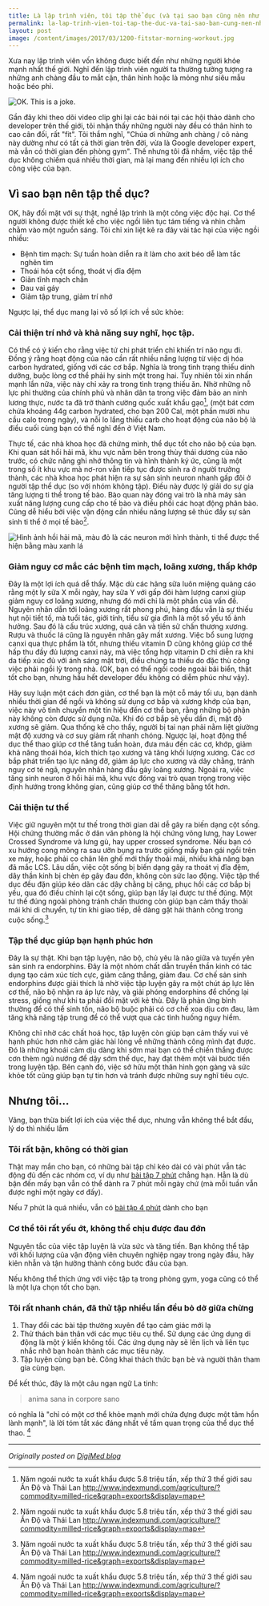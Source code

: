 ```yaml
---
title: Là lập trình viên, tôi tập thể dục (và tại sao bạn cũng nên như vậy)
permalink: la-lap-trinh-vien-toi-tap-the-duc-va-tai-sao-ban-cung-nen-nhu-vay
layout: post
image: /content/images/2017/03/1200-fitstar-morning-workout.jpg
---
```


Xưa nay lập trình viên vốn không được biết đến như những người khỏe mạnh nhất thế giới. Nghĩ đến lập trình viên người ta thường tưởng tượng ra những anh chàng đầu to mắt cận, thân hình hoặc là mỏng như siêu mẫu hoặc béo phì.

![OK. This is a joke.](https://blog.codinghorror.com/assets/images/uploads/2007/10/6a0120a85dcdae970b0128777024d1970c-pi.jpg)

Gần đây khi theo dõi video clip ghi lại các bài nói tại các hội thảo dành cho developer trên thế giới, tôi nhận thấy những người này đều có thân hình to cao cân đối, rất "fit". Tôi thầm nghĩ, "Chúa ơi những anh chàng / cô nàng này dường như có tất cả thời gian trên đời, vừa là Google developer expert, mà vẫn có thời gian đến phòng gym". Thế nhưng tôi đã nhầm, việc tập thể dục không chiếm quá nhiều thời gian, mà lại mang đến nhiều lợi ích cho công việc của bạn.

## Vì sao bạn nên tập thể dục?

OK, hãy đối mặt với sự thật, nghề lập trình là một công việc độc hại. Cơ thể người không được thiết kế cho việc ngồi liên tục tám tiếng và nhìn chằm chằm vào một nguồn sáng. Tôi chỉ xin liệt kê ra đây vài tác hại của việc ngồi nhiều:
- Bệnh tim mạch: Sự tuần hoàn diễn ra ít làm cho axit béo dễ làm tắc nghẽn tim
- Thoái hóa cột sống, thoát vị đĩa đệm
- Giãn tĩnh mạch chân
- Đau vai gáy
- Giảm tập trung, giảm trí nhớ

Ngược lại, thể dục mang lại vô số lợi ích về sức khỏe:

### Cải thiện trí nhớ và khả năng suy nghĩ, học tập.

Có thể có ý kiến cho rằng việc tứ chi phát triển chỉ khiến trí não ngu đi. Đồng ý rằng hoạt động của não cần rất nhiều nẵng lượng từ việc dị hóa carbon hydrated, giống với các cơ bắp. Nghĩa là trong tình trạng thiếu dinh dưỡng, buộc lòng cơ thể phải hy sinh một trong hai. Tuy nhiên tôi xin nhấn mạnh lần nữa, việc này chỉ xảy ra trong tình trạng thiếu ăn. Nhờ những nỗ lực phi thường của chính phủ và nhân dân ta trong việc đảm bảo an ninh lương thực, nước ta đã trở thành cường quốc xuất khẩu gạo[^n], (một bát cơm chứa khoảng 44g carbon hydrated, cho bạn 200 Cal, một phần mười nhu cầu calo trong ngày), và nỗi lo lắng thiếu carb cho hoạt động của não bộ là điều cuối cùng bạn có thể nghĩ đến ở Việt Nam.

Thực tế, các nhà khoa học đã chứng mình, thể dục tốt cho não bộ của bạn. Khi quan sát hồi hải mã, khu vực nằm bên trong thùy thái dương của não trước, có chức năng ghi nhớ thông tin và hình thành ký ức, cũng là một trong số ít khu vực mà nơ-ron vẫn tiếp tục được sinh ra ở người trưởng thành, các nhà khoa học phát hiện ra sự sản sinh neuron nhanh gấp đôi ở người tập thể dục (so với nhóm không tập). Điều này được lý giải do sự gia tăng lượng ti thể trong tế bào. Bào quan này đóng vai trò là nhà máy sản xuất năng lượng cung cấp cho tế bào và điều phối các hoạt động phân bào. Cũng dễ hiểu bởi việc vận động cần nhiều năng lượng sẽ thúc đẩy sự sản sinh ti thể ở mọi tế bào[^n].

![Hình ảnh hồi hải mã, màu đỏ là các neuron mới hình thành, ti thể được thể hiện bằng màu xanh lá](http://www.brainfacts.org/~/media/Brainfacts/Article%20Multimedia/Brain%20Basics/Brain%20Development/New_neurons_hippocampus.ashx?w=648)

### Giảm nguy cơ mắc các bệnh tim mạch, loãng xương, thấp khớp

Đây là một lợi ích quá dễ thấy. Mặc dù các hãng sữa luôn miệng quảng cáo rằng một ly sữa X mỗi ngày, hay sữa Y với gấp đôi hàm lượng canxi giúp giảm nguy cơ loãng xương, nhưng đó mới chỉ là một phần của vấn đề. Nguyên nhân dẫn tới loãng xương rất phong phú, hàng đầu vẫn là sự thiếu hụt nội tiết tố, mà tuổi tác, giới tính, tiểu sử gia đình là một số yếu tố ảnh hưởng. Sau đó là cấu trúc xương, quá cân và tiền sử chấn thương xương. Rượu và thuốc lá cũng là nguyên nhân gây mất xương. Việc bổ sung lượng canxi qua thực phẩm là tốt, nhưng thiếu vitamin D cũng không giúp cơ thể hấp thu đầy đủ lượng canxi này, mà việc tổng hợp vitamin D chỉ diễn ra khi da tiếp xúc đủ với ánh sáng mặt trời, điều chúng ta thiếu do đặc thù công việc phải ngồi lỳ trong nhà. (OK, bạn có thể ngồi code ngoài bãi biển, thật tốt cho bạn, nhưng hầu hết developer đều không có diễm phúc như vậy).

Hãy suy luận một cách đơn giản, cơ thể bạn là một cỗ máy tối ưu, bạn dành nhiều thời gian để ngồi và không sử dụng cơ bắp và xương khớp của bạn, việc này vô tình chuyển một tín hiệu đến cơ thể bạn, rằng những bộ phận này không còn được sử dụng nữa. Khi đó cơ bắp sẽ yếu dần đi, mật độ xương sẽ giảm. Qua thống kê cho thấy, người bị tai nạn phải nằm liệt giường mật độ xương và cơ suy giảm rất nhanh chóng. Ngược lại, hoạt động thể dục thể thao giúp cơ thể tăng tuần hoàn, đưa máu đến các cơ, khớp, giảm khả năng thoái hóa, kích thích tạo xương và tăng khối lượng xương. Các cơ bắp phát triển tạo lực nâng đỡ, giảm áp lực cho xương và dây chằng, tránh nguy cơ té ngã, nguyên nhân hàng đầu gây loãng xương. Ngoài ra, việc tăng sinh neuron ở hồi hải mã, khu vực đóng vai trò quan trọng trong việc định hướng trong không gian, cũng giúp cơ thể thăng bằng tốt hơn.

### Cải thiện tư thế

Việc giữ nguyên một tư thế trong thời gian dài dễ gây ra biến dạng cột sống. Hội chứng thường mắc ở dân văn phòng là hội chứng võng lưng, hay Lower Crossed Syndrome và lưng gù, hay upper crossed syndrome. Nếu bạn có xu hướng cong mông ra sau ưỡn bụng ra trước giống mấy bạn gái ngồi trên xe máy, hoặc phải co chân lên ghế mới thấy thoải mái, nhiều khả năng bạn đã mắc LCS. Lâu dần, việc cột sống bị biến dạng gây ra thoát vị đĩa đệm, dây thần kinh bị chèn ép gây đau đớn, không còn sức lao động. Việc tập thể dục đều đặn giúp kéo dãn các dây chằng bị căng, phục hồi các cơ bắp bị yếu, qua đó điều chỉnh lại cột sống, giúp bạn lấy lại được tư thế đúng. Một tư thế đúng ngoài phòng tránh chấn thương còn giúp bạn cảm thấy thoải mái khi di chuyển, tự tin khi giao tiếp, dễ dàng gặt hái thành công trong cuộc sống.[^n]

### Tập thể dục giúp bạn hạnh phúc hơn

Đây là sự thật. Khi bạn tập luyện, não bộ, chủ yêu là não giữa và tuyến yên sản sinh ra endorphins. Đây là một nhóm chất dẫn truyền thần kinh có tác dụng tạo cảm xúc tích cực, giảm căng thẳng, giảm đau. Cơ chế sản sinh endorphins được giải thích là nhờ việc tập luyện gây ra một chút áp lực lên cơ thể, não bộ nhận ra áp lực này, và giải phóng endorphins để chống lại stress, giống như khi ta phải đối mặt với kẻ thù. Đây là phản ứng bình thường để có thể sinh tồn, não bộ buộc phải có cơ chế xoa dịu cơn đau, làm tăng khả năng tập trung để có thể vượt qua các tình huống nguy hiểm.

Không chỉ nhờ các chất hoá học, tập luyện còn giúp bạn cảm thấy vui vẻ hạnh phúc hơn nhờ cảm giác hài lòng về những thành công mình đạt được. Đó là những khoái cảm dịu dàng khi sớm mai bạn có thể chiến thắng được cơn thèm ngủ nướng để dậy sớm thế dục, hay đạt thêm một vài bước tiến trong luyện tập. Bên cạnh đó, việc sở hữu một thân hình gọn gàng và sức khỏe tốt cũng giúp bạn tự tin hơn và tránh được những suy nghĩ tiêu cực.

## Nhưng tôi...

Vâng, bạn thừa biết lợi ích của việc thể dục, nhưng vẫn không thể bắt đầu, lý do thì nhiều lắm

### Tôi rất bận, không có thời gian

Thật may mắn cho bạn, có những bài tập chỉ kéo dài có vài phút vẫn tác động đủ đến các nhóm cơ, ví dụ như [bài tập 7 phút](https://well.blogs.nytimes.com/2013/05/09/the-scientific-7-minute-workout/?_r=0) chẳng hạn. Hẳn là dù bận đến mấy bạn vẫn có thể dành ra 7 phút mỗi ngày chứ (mà mỗi tuần vẫn được nghỉ một ngày cơ đấy).

Nếu 7 phút là quá nhiều, vẫn có [bài tập 4 phút](http://tinyhearts.com/the-worlds-fastest-workout/) dành cho bạn

### Cơ thể tôi rất yếu ớt, không thể chịu được đau đớn

Nguyên tắc của việc tập luyện là vừa sức và tăng tiến. Bạn không thể tập với khối lượng của vận động viên chuyên nghiệp ngay trong ngày đầu, hãy kiên nhẫn và tận hưởng thành công bước đầu của bạn.

Nếu không thể thích ứng với việc tập tạ trong phòng gym, yoga cũng có thể là một lựa chọn tốt cho bạn.

### Tôi rất nhanh chán, đã thử tập nhiều lần đều bỏ dở giữa chừng

1. Thay đổi các bài tập thường xuyên để tạo cảm giác mới lạ
2. Thử thách bản thân với các mục tiêu cụ thể. Sử dụng các ứng dụng di động là một ý kiến không tồi. Các ứng dụng này sẽ lên lịch và liên tục nhắc nhở bạn hoàn thành các mục tiêu này.
3. Tập luyện cùng bạn bè. Công khai thách thức bạn bè và người thân tham gia cùng bạn.

Để kết thúc, đây là một câu ngạn ngữ La tinh:

> anima sana in corpore sano

có nghĩa là "chỉ có một cơ thể khỏe mạnh mới chứa đựng được một tâm hồn lành mạnh", là lời tóm tắt xác đáng nhất về tầm quan trọng của thể dục thể thao. [^n]


---

[^n]: Năm ngoái nước ta xuất khẩu được 5.8 triệu tấn, xếp thứ 3 thế giới sau Ấn Độ và Thái Lan http://www.indexmundi.com/agriculture/?commodity=milled-rice&graph=exports&display=map

[^n]: Nguồn http://www.jneurosci.org/content/34/19/6624

[^n]: Đọc thêm về các chứng biến dạng tư thế cốt sống tại trang wikipedia https://en.wikipedia.org/wiki/Poor_posture#Warnings_concerning_backpacks_and_computer_use

[^n]: Viết tắt của câu này chính là tên hãng giày và dụng cụ thể thao ASICS, tuy nhiên đây không phải là bài quảng cáo nên tôi sẽ không nói ra.

*Originally posted on [DigiMed blog](https://digimed.vn/la-lap-trinh-vien-toi-tap-the-duc/)*
